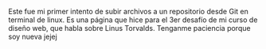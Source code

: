 Este fue mi primer intento de subir archivos a un repositorio desde Git en terminal de linux. Es una página que hice para el 3er desafío de mi curso de diseño web, que habla sobre Linus Torvalds.
Tenganme paciencia porque soy nueva jejej
